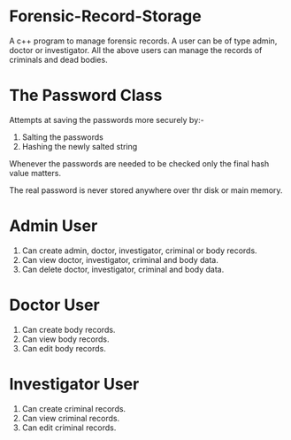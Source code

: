 # Forensic-Record-Storage
A c++ program to manage forensic records.
A user can be of type admin, doctor or investigator.
All the above users can manage the records of criminals and dead bodies.

# The Password Class
Attempts at saving the passwords more securely by:-
  1. Salting the passwords
  2. Hashing the newly salted string

Whenever the passwords are needed to be checked only the final hash value matters.

The real password is never stored anywhere over thr disk or main memory.

# Admin User
1. Can create admin, doctor, investigator, criminal or body records.
2. Can view doctor, investigator, criminal and body data.
3. Can delete doctor, investigator, criminal and body data.

# Doctor User
1. Can create body records.
2. Can view body records.
3. Can edit body records.

# Investigator User
1. Can create criminal records.
2. Can view criminal records.
3. Can edit criminal records.
